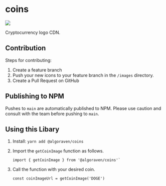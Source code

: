 # coins

[<img src="https://badge.fury.io/js/%40algoraven%2Fcoins.svg" />](https://www.npmjs.com/package/@algoraven/coins)

Cryptocurrency logo CDN.

## Contribution

Steps for contributing:
1. Create a feature branch
2. Push your new icons to your feature branch in the `/images` directory.
3. Create a Pull Request on GitHub

## Publishing to NPM

Pushes to `main` are automatically published to NPM. Please use caution and consult with the team before pushing to `main`.

## Using this Libary

1. Install: `yarn add @algoraven/coins`

2. Import the `getCoinImage` function as follows.
    ```
    import { getCoinImage } from '@algoraven/coins'`
    ```

3. Call the function with your desired coin.
    ```
    const coinImageUrl = getCoinImage('DOGE')
    ```
